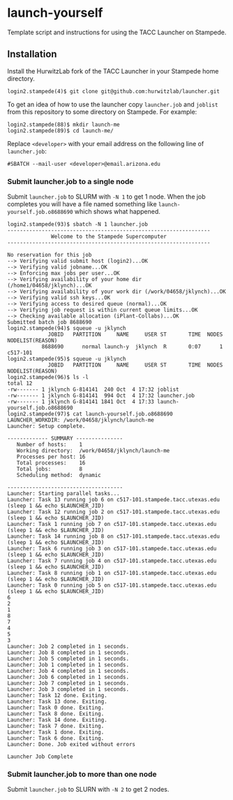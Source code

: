 # launch-yourself
Template script and instructions for using the TACC Launcher on Stampede.

## Installation
Install the HurwitzLab fork of the TACC Launcher in your Stampede home directory.
```
login2.stampede(4)$ git clone git@github.com:hurwitzlab/launcher.git
```

To get an idea of how to use the launcher copy `launcher.job` and `joblist` from this repository to some directory on Stampede. For example:
```
login2.stampede(88)$ mkdir launch-me
login2.stampede(89)$ cd launch-me/
```

Replace `<developer>` with your email address on the following line of `launcher.job`:
```
#SBATCH --mail-user <developer>@email.arizona.edu
```

### Submit launcher.job to a single node
Submit `launcher.job` to SLURM with `-N 1` to get 1 node. When the job completes you will have a file named something like `launch-yourself.job.o8688690` which shows what happened.

```
login2.stampede(93)$ sbatch -N 1 launcher.job
-----------------------------------------------------------------
              Welcome to the Stampede Supercomputer
-----------------------------------------------------------------

No reservation for this job
--> Verifying valid submit host (login2)...OK
--> Verifying valid jobname...OK
--> Enforcing max jobs per user...OK
--> Verifying availability of your home dir (/home1/04658/jklynch)...OK
--> Verifying availability of your work dir (/work/04658/jklynch)...OK
--> Verifying valid ssh keys...OK
--> Verifying access to desired queue (normal)...OK
--> Verifying job request is within current queue limits...OK
--> Checking available allocation (iPlant-Collabs)...OK
Submitted batch job 8688690
login2.stampede(94)$ squeue -u jklynch
             JOBID   PARTITION     NAME     USER ST       TIME  NODES NODELIST(REASON)
           8688690      normal launch-y  jklynch  R       0:07      1 c517-101
login2.stampede(95)$ squeue -u jklynch
             JOBID   PARTITION     NAME     USER ST       TIME  NODES NODELIST(REASON)
login2.stampede(96)$ ls -l
total 12
-rw------- 1 jklynch G-814141  240 Oct  4 17:32 joblist
-rw------- 1 jklynch G-814141  994 Oct  4 17:32 launcher.job
-rw------- 1 jklynch G-814141 1841 Oct  4 17:33 launch-yourself.job.o8688690
login2.stampede(97)$ cat launch-yourself.job.o8688690
LAUNCHER_WORKDIR: /work/04658/jklynch/launch-me
Launcher: Setup complete.

------------- SUMMARY ---------------
   Number of hosts:    1
   Working directory:  /work/04658/jklynch/launch-me
   Processes per host: 16
   Total processes:    16
   Total jobs:         8
   Scheduling method:  dynamic

-------------------------------------
Launcher: Starting parallel tasks...
Launcher: Task 13 running job 6 on c517-101.stampede.tacc.utexas.edu (sleep 1 && echo $LAUNCHER_JID)
Launcher: Task 12 running job 2 on c517-101.stampede.tacc.utexas.edu (sleep 1 && echo $LAUNCHER_JID)
Launcher: Task 1 running job 7 on c517-101.stampede.tacc.utexas.edu (sleep 1 && echo $LAUNCHER_JID)
Launcher: Task 14 running job 8 on c517-101.stampede.tacc.utexas.edu (sleep 1 && echo $LAUNCHER_JID)
Launcher: Task 6 running job 3 on c517-101.stampede.tacc.utexas.edu (sleep 1 && echo $LAUNCHER_JID)
Launcher: Task 7 running job 4 on c517-101.stampede.tacc.utexas.edu (sleep 1 && echo $LAUNCHER_JID)
Launcher: Task 8 running job 1 on c517-101.stampede.tacc.utexas.edu (sleep 1 && echo $LAUNCHER_JID)
Launcher: Task 0 running job 5 on c517-101.stampede.tacc.utexas.edu (sleep 1 && echo $LAUNCHER_JID)
6
2
1
8
7
4
5
3
Launcher: Job 2 completed in 1 seconds.
Launcher: Job 8 completed in 1 seconds.
Launcher: Job 5 completed in 1 seconds.
Launcher: Job 1 completed in 1 seconds.
Launcher: Job 4 completed in 1 seconds.
Launcher: Job 6 completed in 1 seconds.
Launcher: Job 7 completed in 1 seconds.
Launcher: Job 3 completed in 1 seconds.
Launcher: Task 12 done. Exiting.
Launcher: Task 13 done. Exiting.
Launcher: Task 0 done. Exiting.
Launcher: Task 8 done. Exiting.
Launcher: Task 14 done. Exiting.
Launcher: Task 7 done. Exiting.
Launcher: Task 1 done. Exiting.
Launcher: Task 6 done. Exiting.
Launcher: Done. Job exited without errors

Launcher Job Complete

```

### Submit launcher.job to more than one node

Submit `launcher.job` to SLURN with `-N 2` to get 2 nodes.
